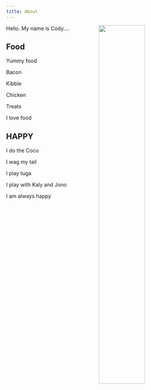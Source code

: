 ```yaml
---
title: About
---
```




<img src="https://raw.githubusercontent.com/dalziel/dalziel.github.io/master/cody/portrait.JPG" width="50%" align="right">


Hello. My name is Cody....

## Food

Yummy food

Bacon

Kibble

Chicken

Treats

I love food



## HAPPY

I do the Coco

I wag my tail

I play tuga

I play with Kaly and Jono

I am always happy